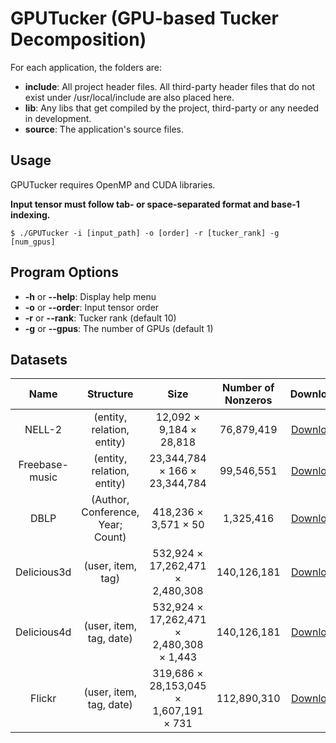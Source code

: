 # GPUTucker (GPU-based Tucker Decomposition)

For each application, the folders are:
- **include**: All project header files. All third-party header files that do not exist under /usr/local/include are also placed here.
- **lib**: Any libs that get compiled by the project, third-party or any needed in development.
- **source**: The application's source files.

## Usage
GPUTucker requires OpenMP and CUDA libraries.

**Input tensor must follow tab- or space-separated format and base-1 indexing.**

``````
$ ./GPUTucker -i [input_path] -o [order] -r [tucker_rank] -g [num_gpus]
``````
## Program Options
- **-h** or **--help**: Display help menu
- **-o** or **--order**: Input tensor order
- **-r** or **--rank**: Tucker rank (default 10)
- **-g** or **--gpus**: The number of GPUs (default 1)


## Datasets

| Name | Structure | Size | Number of Nonzeros | Download |
| :------------: | :-----------: | :-------------: |:------------:| :------------:|
| NELL-2  | (entity, relation, entity) |  12,092 &times; 9,184 &times; 28,818 | 76,879,419 | [Download](https://s3.us-east-2.amazonaws.com/frostt/frostt_data/nell/nell-2.tns.gz) |
| Freebase-music  | (entity, relation, entity) |  23,344,784 &times; 166 &times; 23,344,784  | 99,546,551 | [Download](https://datalab.snu.ac.kr/haten2/freebase_music.tar.gz) |
| DBLP  | (Author, Conference, Year; Count) |   418,236 &times; 3,571 &times; 50  | 1,325,416 | [Download]() |
| Delicious3d  | (user, item, tag) |   532,924 &times; 17,262,471 &times; 2,480,308  | 140,126,181 | [Download](https://s3.us-east-2.amazonaws.com/frostt/frostt_data/delicious/delicious-3d.tns.gz) |
| Delicious4d  | (user, item, tag, date) |   532,924 &times; 17,262,471 &times; 2,480,308 &times; 1,443 | 140,126,181 | [Download](https://s3.us-east-2.amazonaws.com/frostt/frostt_data/delicious/delicious-4d.tns.gz) |
| Flickr  | (user, item, tag, date) |   319,686 &times; 28,153,045 &times; 1,607,191 &times; 731 | 112,890,310 | [Download](https://s3.us-east-2.amazonaws.com/frostt/frostt_data/flickr/flickr-4d.tns.gz) |